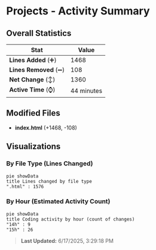 # Projects - Activity Summary 

## Overall Statistics

| Stat                   | Value                                                             |
| ---------------------- | ----------------------------------------------------------------- |
| **Lines Added** (➕)   | 1468                                          |
| **Lines Removed** (➖) | 108                                        |
| **Net Change** (↕)    | 1360                |
| **Active Time** (⌚)   | 44 minutes |


## Modified Files
- **index.html** (+1468, -108)

## Visualizations

### By File Type (Lines Changed)

```mermaid
pie showData
title Lines changed by file type
".html" : 1576
```

### By Hour (Estimated Activity Count)

```mermaid
pie showData
title Coding activity by hour (count of changes)
"14h" : 9
"15h" : 26
```


> **Last Updated:** 6/17/2025, 3:29:18 PM